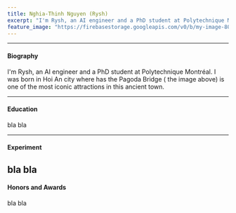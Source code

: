 ```yaml
---
title: Nghia-Thinh Nguyen (Rysh)
excerpt: "I'm Rysh, an AI engineer and a PhD student at Polytechnique Montréal."
feature_image: "https://firebasestorage.googleapis.com/v0/b/my-image-805c1.appspot.com/o/IMG_0004.jpeg?alt=media&token=8a22af9c-4209-4615-b216-8acf8cbce84c"
---
```


---
#### Biography

I'm Rysh, an AI engineer and a PhD student at Polytechnique Montréal. I was born in Hoi An city where has the Pagoda Bridge ( the image above) is one of the most iconic attractions in this ancient town.

---
#### Education

bla bla

---
#### Experiment

bla bla
---
#### Honors and Awards

bla bla


